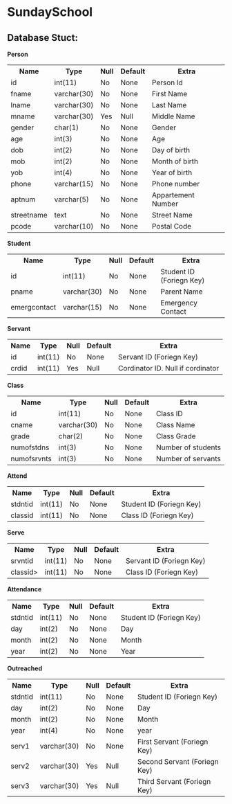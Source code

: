 <h1>SundaySchool</h1>

<h2>Database Stuct:</h2>

<b>Person</b>
<table>
  <tr>
    <th>Name</th>
    <th>Type</th>
    <th>Null</th>
    <th>Default</th>
    <th>Extra</th>
  </tr>
  <tr>
    <td>id</td>
    <td>int(11)</td>
    <td>No</td>
    <td>None</td>
    <td>Person Id</td>
  </tr>
  <tr>
    <td>fname</td>
    <td>varchar(30)</td>
    <td>No</td>
    <td>None</td>
    <td>First Name</td>
  </tr>
  <tr>
    <td>lname</td>
    <td>varchar(30)</td>
    <td>No</td>
    <td>None</td>
    <td>Last Name</td>
  </tr>
  <tr>
    <td>mname</td>
    <td>varchar(30)</td>
    <td>Yes</td>
    <td>Null</td>
    <td>Middle Name</td>
  </tr>
  <tr>
    <td>gender</td>
    <td>char(1)</td>
    <td>No</td>
    <td>None</td>
    <td>Gender</td>
  </tr>
  <tr>
    <td>age</td>
    <td>int(3)</td>
    <td>No</td>
    <td>None</td>
    <td>Age</td>
  </tr>
  <tr>
    <td>dob</td>
    <td>int(2)</td>
    <td>No</td>
    <td>None</td>
    <td>Day of birth</td>
  </tr>
  <tr>
    <td>mob</td>
    <td>int(2)</td>
    <td>No</td>
    <td>None</td>
    <td>Month of birth</td>
  </tr>
  <tr>
    <td>yob</td>
    <td>int(4)</td>
    <td>No</td>
    <td>None</td>
    <td>Year of birth</td>
  </tr>
  <tr>
    <td>phone</td>
    <td>varchar(15)</td>
    <td>No</td>
    <td>None</td>
    <td>Phone number</td>
  </tr>
  <tr>
    <td>aptnum</td>
    <td>varchar(5)</td>
    <td>No</td>
    <td>None</td>
    <td>Appartement Number</td>
  </tr>
  <tr>
    <td>streetname</td>
    <td>text</td>
    <td>No</td>
    <td>None</td>
    <td>Street Name</td>
  </tr>
  <tr>
    <td>pcode</td>
    <td>varchar(10)</td>
    <td>No</td>
    <td>None</td>
    <td>Postal Code</td>
  </tr>
</table>

<b>Student</b>
<table>
  <tr>
    <th>Name</th>
    <th>Type</th>
    <th>Null</th>
    <th>Default</th>
    <th>Extra</th>
  </tr>
  <tr>
    <td>id</td>
    <td>int(11)</td>
    <td>No</td>
    <td>None</td>
    <td>Student ID (Foriegn Key)</td>
  </tr>
  <tr>
    <td>pname</td>
    <td>varchar(30)</td>
    <td>No</td>
    <td>None</td>
    <td>Parent Name</td>
  </tr>
  <tr>
    <td>emergcontact</td>
    <td>varchar(15)</td>
    <td>No</td>
    <td>None</td>
    <td>Emergency Contact</td>
  </tr>
</table>

<b>Servant</b>
<table>
  <tr>
    <th>Name</th>
    <th>Type</th>
    <th>Null</th>
    <th>Default</th>
    <th>Extra</th>
  </tr>
  <tr>
    <td>id</td>
    <td>int(11)</td>
    <td>No</td>
    <td>None</td>
    <td>Servant ID (Foriegn Key)</td>
  </tr>
  <tr>
    <td>crdid</td>
    <td>int(11)</td>
    <td>Yes</td>
    <td>Null</td>
    <td>Cordinator ID. Null if cordinator</td>
  <tr>
</table>

<b>Class</b>
<table>
  <tr>
    <th>Name</th>
    <th>Type</th>
    <th>Null</th>
    <th>Default</th>
    <th>Extra</th>
  </tr>
  <tr>
    <td>id</td>
    <td>int(11)</td>
    <td>No</td>
    <td>None</td>
    <td>Class ID</td>
  </tr>
  <tr>
    <td>cname</td>
    <td>varchar(30)</td>
    <td>No</td>
    <td>None</td>
    <td>Class Name</td>
  </tr>
  <tr>
    <td>grade</td>
    <td>char(2)</td>
    <td>No</td>
    <td>None</td>
    <td>Class Grade</td>
  </tr>
  <tr>
    <td>numofstdns</td>
    <td>int(3)</td>
    <td>No</td>
    <td>None</td>
    <td>Number of students</td>
  </tr>
  <tr>
    <td>numofsrvnts</td>
    <td>int(3)</td>
    <td>No</td>
    <td>None</td>
    <td>Number of servants</td>
  </tr>
</table>

<b>Attend</b>
<table>
  <tr>
    <th>Name</th>
    <th>Type</th>
    <th>Null</th>
    <th>Default</th>
    <th>Extra</th>
  </tr>
  <tr>
    <td>stdntid</td>
    <td>int(11)</td>
    <td>No</td>
    <td>None</td>
    <td>Student ID (Foriegn Key)</td>
  </tr>
  <tr>
    <td>classid</td>
    <td>int(11)</td>
    <td>No</td>
    <td>None</td>
    <td>Class ID (Foriegn Key)</td>
  </tr>
</table>

<b>Serve</b>
<table>
  <tr>
    <th>Name</th>
    <th>Type</th>
    <th>Null</th>
    <th>Default</th>
    <th>Extra</th>
  </tr>
  <tr>
    <td>srvntid</td>
    <td>int(11)</td>
    <td>No</td>
    <td>None</td>
    <td>Servant ID (Foriegn Key)</td>
  </tr>
  <tr>
    <td>classid></td>
    <td>int(11)</td>
    <td>No</td>
    <td>None</td>
    <td>Class ID (Foriegn Key)</td>
  </tr>
</table>

<b>Attendance</b>
<table>
  <tr>
    <th>Name</th>
    <th>Type</th>
    <th>Null</th>
    <th>Default</th>
    <th>Extra</th>
  </tr>
  <tr>
    <td>stdntid</td>
    <td>int(11)</td>
    <td>No</td>
    <td>None</td>
    <td>Student ID (Foriegn Key)</td>
  </tr>
  <tr>
    <td>day</td>
    <td>int(2)</td>
    <td>No</td>
    <td>None</td>
    <td>Day</td>
  </tr>
  <tr>
    <td>month</td>
    <td>int(2)</td>
    <td>No</td>
    <td>None</td>
    <td>Month</td>
  </tr>
  <tr>
    <td>year</td>
    <td>int(2)</td>
    <td>No</td>
    <td>None</td>
    <td>Year</td>
  </tr>
</table>

<b>Outreached</b>
<table>
  <tr>
    <th>Name</th>
    <th>Type</th>
    <th>Null</th>
    <th>Default</th>
    <th>Extra</th>
  </tr>
  <tr>
    <td>stdntid</td>
    <td>int(11)</td>
    <td>No</td>
    <td>None</td>
    <td>Student ID (Foriegn Key)</td>
  </tr>
  <tr>
    <td>day</td>
    <td>int(2)</td>
    <td>No</td>
    <td>None</td>
    <td>Day</td>
  </tr>
  <tr>
    <td>month</td>
    <td>int(2)</td>
    <td>No</td>
    <td>None</td>
    <td>Month</td>
  </tr>
  <tr>
    <td>year</td>
    <td>int(4)</td>
    <td>No</td>
    <td>None</td>
    <td>year</td>
  </tr>
  <tr>
    <td>serv1</td>
    <td>varchar(30)</td>
    <td>No</td>
    <td>None</td>
    <td>First Servant (Foriegn Key)</td>
  </tr>
  <tr>
    <td>serv2</td>
    <td>varchar(30)</td>
    <td>Yes</td>
    <td>Null</td>
    <td>Second Servant (Foriegn Key)</td>
  </tr>
  <tr>
    <td>serv3</td>
    <td>varchar(30)</td>
    <td>Yes</td>
    <td>Null</td>
    <td>Third Servant (Foriegn Key)</td>
  </tr>
</table>
